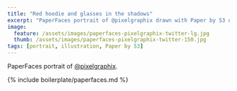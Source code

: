 ```yaml
---
title: "Red hoodie and glasses in the shadows"
excerpt: "PaperFaces portrait of @pixelgraphix drawn with Paper by 53 on an iPad."
image: 
  feature: /assets/images/paperfaces-pixelgraphix-twitter-lg.jpg
  thumb: /assets/images/paperfaces-pixelgraphix-twitter-150.jpg
tags: [portrait, illustration, Paper by 53]
---
```


PaperFaces portrait of [@pixelgraphix](http://twitter.com/pixelgraphix).

{% include boilerplate/paperfaces.md %}